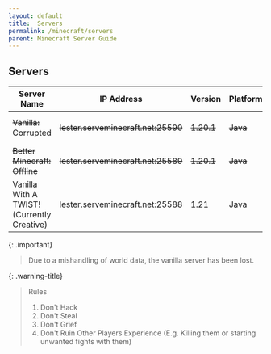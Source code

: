 ```yaml
---
layout: default
title:  Servers
permalink: /minecraft/servers
parent: Minecraft Server Guide
---
```


## Servers

| Server Name | IP Address | Version | Platform | Requirements |
| --- | --- | --- | --- | --- |
| ~~Vanilla: Corrupted~~ | ~~lester.serveminecraft.net:25590~~ | ~~1.20.1~~ | ~~Java~~ |~~Simple Voice Chat (Avoid Discord Calls)~~ |
| ~~Better Minecraft: Offline~~| ~~lester.serveminecraft.net:25589~~ | ~~1.20.1~~ | ~~Java~~ | ~~Better MC [FORGE] - BMC4~~ |
| Vanilla With A TWIST! (Currently Creative) | lester.serveminecraft.net:25588 | 1.21 | Java | None |

{: .important}
> Due to a mishandling of world data, the vanilla server has been lost.

{: .warning-title}
> Rules
>
> 1. Don't Hack
> 2. Don't Steal
> 3. Don't Grief
> 4. Don't Ruin Other Players Experience (E.g. Killing them or starting unwanted fights with them)
